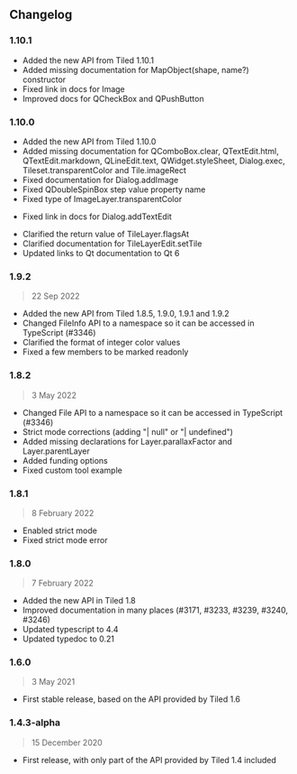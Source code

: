 ## Changelog

### 1.10.1

- Added the new API from Tiled 1.10.1
- Added missing documentation for MapObject(shape, name?) constructor
- Fixed link in docs for Image
- Improved docs for QCheckBox and QPushButton

### 1.10.0

- Added the new API from Tiled 1.10.0
- Added missing documentation for QComboBox.clear, QTextEdit.html,
  QTextEdit.markdown, QLineEdit.text, QWidget.styleSheet, Dialog.exec,
  Tileset.transparentColor and Tile.imageRect
- Fixed documentation for Dialog.addImage
- Fixed QDoubleSpinBox step value property name
- Fixed type of ImageLayer.transparentColor
* Fixed link in docs for Dialog.addTextEdit
- Clarified the return value of TileLayer.flagsAt
- Clarified documentation for TileLayerEdit.setTile
- Updated links to Qt documentation to Qt 6

### 1.9.2

> 22 Sep 2022

- Added the new API from Tiled 1.8.5, 1.9.0, 1.9.1 and 1.9.2
- Changed FileInfo API to a namespace so it can be accessed in TypeScript (#3346)
- Clarified the format of integer color values
- Fixed a few members to be marked readonly

### 1.8.2

> 3 May 2022

- Changed File API to a namespace so it can be accessed in TypeScript (#3346)
- Strict mode corrections (adding "| null" or "| undefined")
- Added missing declarations for Layer.parallaxFactor and Layer.parentLayer
- Added funding options
- Fixed custom tool example

### 1.8.1

> 8 February 2022

- Enabled strict mode
- Fixed strict mode error

### 1.8.0

> 7 February 2022

- Added the new API in Tiled 1.8
- Improved documentation in many places (#3171, #3233, #3239, #3240, #3246)
- Updated typescript to 4.4
- Updated typedoc to 0.21

### 1.6.0

> 3 May 2021

- First stable release, based on the API provided by Tiled 1.6

### 1.4.3-alpha

> 15 December 2020

- First release, with only part of the API provided by Tiled 1.4 included
